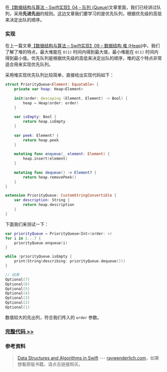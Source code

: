 在[【数据结构与算法 - Swift实现】04 - 队列 (Queue)](http://zengwenzhi.com/2018/07/08/%E3%80%90%E6%95%B0%E6%8D%AE%E7%BB%93%E6%9E%84%E4%B8%8E%E7%AE%97%E6%B3%95-swift%E5%AE%9E%E7%8E%B0%E3%80%9104-%E9%98%9F%E5%88%97-queue/)文章里面，我们已经讲过队列，采用**先进先出**的规则。这边文章我们要学习的是优先队列，根据优先级的高低来决定出队的顺序。

### 实现

在上一篇文章[【数据结构与算法 – Swift实现】09 – 数据结构 堆 (Heap)](http://zengwenzhi.com/2018/07/23/%E3%80%90%E6%95%B0%E6%8D%AE%E7%BB%93%E6%9E%84%E4%B8%8E%E7%AE%97%E6%B3%95-swift%E5%AE%9E%E7%8E%B0%E3%80%9109-%E6%95%B0%E6%8D%AE%E7%BB%93%E6%9E%84-%E5%A0%86-heap/)中，我们了解了堆的特点，最大堆能在 `O(1)` 时间内得到最大值，最小堆能在 `O(1)` 时间内得到最小值。优先队列是根据优先级的高低来决定出队的顺序，堆的这个特点非常适合用来实现优先队列。

采用堆实现优先队列比较简单，直接给出实现代码如下：

```swift
struct PriorityQueue<Element: Equatable> {
    private var heap: Heap<Element>
    
    init(order: @escaping (Element, Element) -> Bool) {
        heap = Heap(order: order)
    }
    
    var isEmpty: Bool {
        return heap.isEmpty
    }
    
    var peek: Element? {
        return heap.peek
    }
    
    mutating func enqueue(_ element: Element) {
        heap.insert(element)
    }
    
    mutating func dequeue() -> Element? {
        return heap.removePeek()
    }
}

extension PriorityQueue: CustomStringConvertible {
    var description: String {
        return heap.description
    }
}
```

下面我们来测试一下：

```swift
var priorityQueue = PriorityQueue<Int>(order: >)
for i in 1...7 {
    priorityQueue.enqueue(i)
}

while !priorityQueue.isEmpty {
    print(String(describing: priorityQueue.dequeue()))
}

// 结果
Optional(7)
Optional(6)
Optional(5)
Optional(4)
Optional(3)
Optional(2)
Optional(1)
```

数值较大的先出列，符合我们传入的 `order` 参数。

### [完整代码 >>](https://github.com/Lebron1992/swift-algorithm-demo/blob/master/swift-algorithm/Priority%20Queue/PriorityQueue.swift)

### 参考资料

> [Data Structures and Algorithms in Swift](https://store.raywenderlich.com/products/data-structures-and-algorithms-in-swift) --- [raywenderlich.com](https://www.raywenderlich.com/)，如果想看原版书籍，请点击链接购买。

